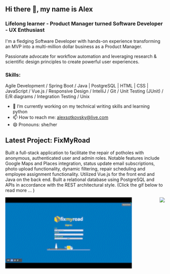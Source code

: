 <h2>Hi there 👋, my name is Alex</h2>
<h3>Lifelong learner - Product Manager turned Software Developer - UX Enthusiast</h3>

I'm a fledging Software Developer with hands-on experience transforming an MVP into a multi-million dollar business as a Product Manager.

Passionate advocate for workflow automation and leveraging research & scientific design principles to create powerful user
experiences. 

<h3>Skills:</h3>

Agile Development / Spring Boot / Java | PostgreSQL | HTML | CSS | JavaScript / Vue.js / Responsive Design / IntelliJ / Git / Unit Testing (JUnit) / E/R diagrams / Integration Testing / Unix


- 🔭 I’m currently working on my technical writing skills and learning python
- 📫 How to reach me: alexsotkovsky@live.com  
- 😄 Pronouns: she/her 

<h2>Latest Project: FixMyRoad</h2>

Built a full-stack application to facilitate the repair of potholes with anonymous, authenticated user and admin roles. Notable features include Google Maps and Places integration, status update email subscriptions, photo upload functionality, dynamic filtering, repair scheduling and employee assignment functionality. Utilized Vue.js for the front end and Java on the back end. Built a relational database using PostgreSQL and APIs in accordance with the REST architectural style. (Click the gif below to read more ... )

<div>
<a href="https://github.com/asotkovsky/fixmyroad">
<img src="https://github.com/asotkovsky/asotkovsky/blob/main/fixmyroad-demo.gif" width="400"/>
</a><img align="right" src="https://github-readme-stats.vercel.app/api/top-langs/?username=asotkovsky&layout=compact" /></div>




